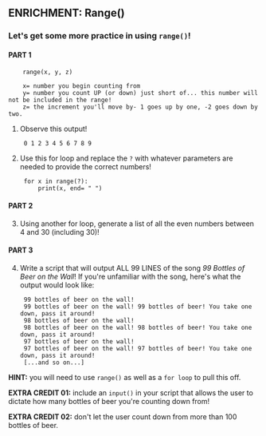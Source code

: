 ## ENRICHMENT: Range()
### Let's get some more practice in using `range()`!



#### PART 1

        range(x, y, z)

        x= number you begin counting from
        y= number you count UP (or down) just short of... this number will not be included in the range!
        z= the increment you'll move by- 1 goes up by one, -2 goes down by two.

1. Observe this output!

        0 1 2 3 4 5 6 7 8 9

2. Use this for loop and replace the `?` with whatever parameters are needed to provide the correct numbers!

        for x in range(?):
            print(x, end= " ")

#### PART 2

3. Using another for loop, generate a list of all the even numbers between 4 and 30 (including 30)!

#### PART 3

4. Write a script that will output ALL 99 LINES of the song *99 Bottles of Beer on the Wall*! If you're unfamiliar with the song, here's what the output would look like:

        99 bottles of beer on the wall!
        99 bottles of beer on the wall! 99 bottles of beer! You take one down, pass it around!
        98 bottles of beer on the wall!
        98 bottles of beer on the wall! 98 bottles of beer! You take one down, pass it around!
        97 bottles of beer on the wall!
        97 bottles of beer on the wall! 97 bottles of beer! You take one down, pass it around!
        [...and so on...]
        
**HINT:** you will need to use `range()` as well as a `for loop` to pull this off.

**EXTRA CREDIT 01:** include an `input()` in your script that allows the user to dictate how many bottles of beer you're counting down from!

**EXTRA CREDIT 02:** don't let the user count down from more than 100 bottles of beer.
        
